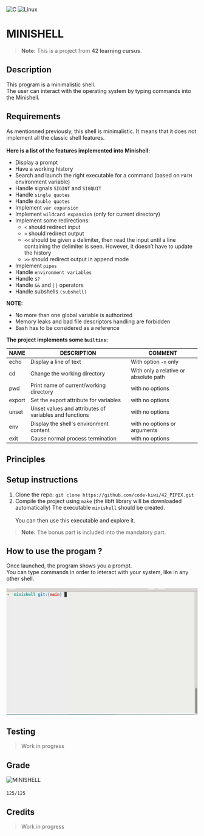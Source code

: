 ![C](https://img.shields.io/badge/c-%2300599C.svg?style=for-the-badge&logo=c&logoColor=white)
![Linux](https://img.shields.io/badge/Linux-FCC624?style=for-the-badge&logo=linux&logoColor=black)
# MINISHELL

> **Note:** This is a project from **42 learning cursus**.

## Description
This program is a minimalistic shell.<br>
The user can interact with the operating system by typing commands into the Minishell.

## Requirements
As mentionned previously, this shell is minimalistic. It means that it does not implement all the classic shell features.<br><br>
**Here is a list of the features implemented into Minishell:**<br>
- Display a prompt
- Have a working history
- Search and launch the right executable for a command (based on `PATH` environment variable)
- Handle signals `SIGINT` and `SIGQUIT`
- Handle `single quotes`
- Handle `double quotes`
- Implement `var expansion`
- Implement `wildcard expansion` (only for current directory)
- Implement some redirections:
    - `<` should redirect input
    - `>` should redirect output
    - `<<` should be given a delimiter, then read the input until a line containing the delimiter is seen. However, it doesn’t have to update the history
    - `>>` should redirect output in append mode
- Implement `pipes`
- Handle `environment variables`
- Handle `$?`
- Handle `&&` and `||` operators
- Handle subshells `(subshell)`

**NOTE:**<br>
- No more than one global variable is authorized
- Memory leaks and bad file descriptors handling are forbidden
- Bash has to be considered as a reference

**The project implements some `builtins`:**

|NAME   |DESCRIPTION                                            |COMMENT                               |
|-------|-------------------------------------------------------|--------------------------------------|
|echo   |Display a line of text                                 |With option `-n` only                 |
|cd     |Change the working directory                           |With only a relative or absolute path |
|pwd    |Print name of current/working directory                |with no options                       |
|export |Set the export attribute for variables                 |with no options                       |
|unset  |Unset values and attributes of variables and functions |with no options                       |
|env    |Display the shell's environment content                |with no options or arguments          |
|exit   |Cause normal process termination                       |with no options                       |

## Principles


## Setup instructions
1. Clone the repo: `git clone https://github.com/code-kiwi/42_PIPEX.git`
2. Compile the project using `make` (the libft library will be downloaded automatically)
The executable `minishell` should be created.<br><br>
You can then use this executable and explore it.
> **Note:** The bonus part is included into the mandatory part.

## How to use the progam ?
Once launched, the program shows you a prompt.<br>
You can type commands in order to interact with your system, like in any other shell.<br><br>
![DEMO](https://github.com/code-kiwi/42_MINISHELL/blob/main/assets/minishell.gif)

## Testing
> Work in progress

## Grade
![MINISHELL](https://github.com/ayogun/42-project-badges/blob/main/badges/minishellm.png)<br><br>
`125/125`
## Credits
> Work in progress
